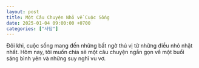 ```yaml
---
layout: post
title: Một Câu Chuyện Nhỏ về Cuộc Sống
date: 2025-01-04 09:00:00 +0700
categories: ["사담"]
---
```


Đôi khi, cuộc sống mang đến những bất ngờ thú vị từ những điều nhỏ nhặt nhất. Hôm nay, tôi muốn chia sẻ một câu chuyện ngắn gọn về một buổi sáng bình yên và những suy nghĩ vu vơ.